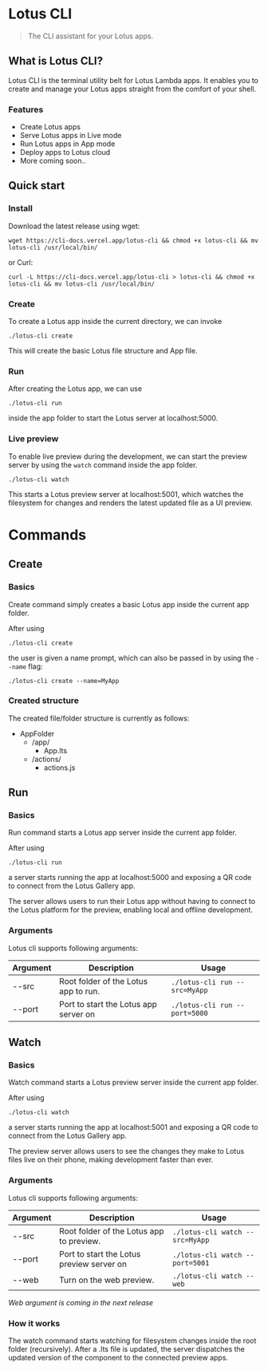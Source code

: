 # Lotus CLI

> The CLI assistant for your Lotus apps.

## What is Lotus CLI?

Lotus CLI is the terminal utility belt for Lotus Lambda apps.
It enables you to create and manage your Lotus apps straight from the comfort of your shell.

### Features
* Create Lotus apps
* Serve Lotus apps in Live mode
* Run Lotus apps in App mode
* Deploy apps to Lotus cloud 
* More coming soon..

## Quick start

### Install
Download the latest release using wget:

```
wget https://cli-docs.vercel.app/lotus-cli && chmod +x lotus-cli && mv lotus-cli /usr/local/bin/
```

or  Curl:

``` 
curl -L https://cli-docs.vercel.app/lotus-cli > lotus-cli && chmod +x lotus-cli && mv lotus-cli /usr/local/bin/

```



### Create

To create a Lotus app inside the current directory, we can invoke


``` 
./lotus-cli create

``` 

This will create the basic Lotus file structure and App file.


### Run

After creating the Lotus app, we can use
``` 
./lotus-cli run
``` 

inside the app folder to start the Lotus server at localhost:5000.

### Live preview

To enable live preview during the development, we can start the 
preview server by using the `watch` command inside the app folder.

``` 
./lotus-cli watch
``` 

This starts a Lotus preview server at localhost:5001, which watches the filesystem for changes and renders the latest updated file as a UI preview.





# Commands


## Create


### Basics

Create command simply creates a basic Lotus app inside the current app folder.

After using 

``` 
./lotus-cli create
``` 

the user is given a name prompt, which can also be passed in by using the `--name`
flag:

``` 
./lotus-cli create --name=MyApp
``` 

### Created structure

The created file/folder structure is currently as follows:

* AppFolder 
	* /app/
		* App.lts
	* /actions/
		* actions.js 


## Run


### Basics

Run command starts a Lotus app server inside the current app folder.

After using 

``` 
./lotus-cli run
``` 

a server starts running the app at localhost:5000 and exposing a QR code to connect from the Lotus Gallery app.

The server allows users to run their Lotus app without having to connect to the Lotus platform for the preview, enabling local and offline development.


### Arguments

Lotus cli supports following arguments:

| Argument | Description                               | Usage                         |
|----------|-------------------------------------------|-------------------------------|
| --src    | Root folder of the Lotus app to run.  | `./lotus-cli run --src=MyApp` |
| --port   | Port to start the Lotus app server on | `./lotus-cli run --port=5000` |



## Watch


### Basics

Watch command starts a Lotus preview server inside the current app folder.

After using 

``` 
./lotus-cli watch
``` 

a server starts running the app at localhost:5001 and exposing a QR code to connect from the Lotus Gallery app.

The preview server allows users to see the changes they make to Lotus files live on their phone, making development faster than ever.


### Arguments

Lotus cli supports following arguments:

| Argument | Description                               | Usage                         |
|----------|-------------------------------------------|-------------------------------|
| --src    | Root folder of the Lotus app to preview.  | `./lotus-cli watch --src=MyApp` |
| --port   | Port to start the Lotus preview server on | `./lotus-cli watch --port=5001` |
| --web | Turn on the web preview. | `./lotus-cli watch --web` |

*Web argument is coming in the next release*


### How it works

The watch command starts watching for filesystem changes inside the root folder (recursively). After a  .lts file is updated, the server dispatches the updated version of the component to the connected preview apps.

